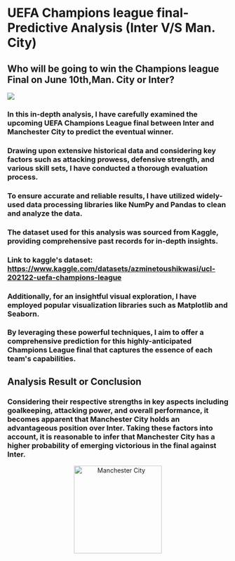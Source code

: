 # UEFA Champions league final-Predictive Analysis (Inter V/S Man. City)

## Who will be going to win the Champions league Final on June 10th,Man. City or Inter?

![](https://editorial.uefa.com/resources/0278-15f34aee6aa8-ce2307ea1bfc-1000/uclf_2023_poster_landscape_aw40_002_.jpeg)

### In this in-depth analysis, I have carefully examined the upcoming UEFA Champions League final between Inter and Manchester City to predict the eventual winner. 
### Drawing upon extensive historical data and considering key factors such as attacking prowess, defensive strength, and various skill sets, I have conducted a thorough evaluation process. 
### To ensure accurate and reliable results, I have utilized widely-used data processing libraries like NumPy and Pandas to clean and analyze the data. 
### The dataset used for this analysis was sourced from Kaggle, providing comprehensive past records for in-depth insights. 
### Link to kaggle's dataset: https://www.kaggle.com/datasets/azminetoushikwasi/ucl-202122-uefa-champions-league

### Additionally, for an insightful visual exploration, I have employed popular visualization libraries such as Matplotlib and Seaborn. 
### By leveraging these powerful techniques, I aim to offer a comprehensive prediction for this highly-anticipated Champions League final that captures the essence of each team's capabilities.


## Analysis Result or Conclusion
### Considering their respective strengths in key aspects including goalkeeping, attacking power, and overall performance, it becomes apparent that Manchester City holds an advantageous position over Inter. Taking these factors into account, it is reasonable to infer that Manchester City has a higher probability of emerging victorious in the final against Inter.
<p align="center">
  <img src="https://upload.wikimedia.org/wikipedia/en/thumb/e/eb/Manchester_City_FC_badge.svg/1200px-Manchester_City_FC_badge.svg.png" alt="Manchester City" width="200" height="200">
</p>
